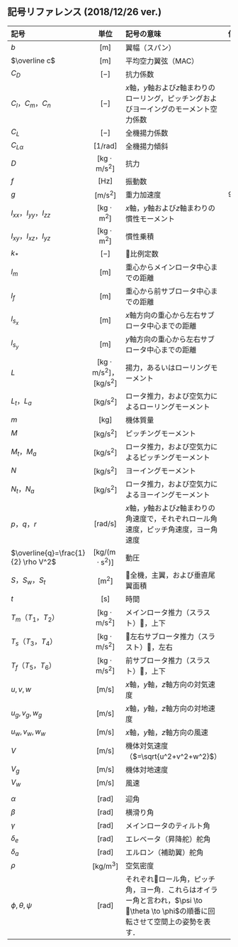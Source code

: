 ## 記号リファレンス (2018/12/26 ver.)
記号 | 単位 | 記号の意味 | 値 | 変数名
:-- | :--: | :-- | :-- | :--
$b$ | $\mathrm{[m]}$ | 翼幅（スパン） |  |
$\overline c$ | $\mathrm{[m]}$ | 平均空力翼弦（MAC） | | MAC|
$C_D$ | $\mathrm{[-]}$ | 抗力係数 | |CD|
$C_l，C_m，C_n$ | $\mathrm{[-]}$ | $x$軸，$y$軸および$z$軸まわりのローリング，ピッチングおよびヨーイングのモーメント空力係数 |
$C_L$ | $\mathrm{[-]}$ | 全機揚力係数 | | CL |
$C_{L\alpha}$ | $\mathrm{[1/rad]}$ | 全機揚力傾斜 | | CL_alpha |
$D$ | $\mathrm{[kg\cdot m/s^2]}$ | 抗力 | | D |
$f$ | $\mathrm{[Hz]}$ | 振動数|
$g$ | $\mathrm{[m/s^2]}$ | 重力加速度 | 9.8 | GRA |
$I_{xx}，I_{yy}，I_{zz}$ | $\mathrm{[kg\cdot m^2]}$ | $x$軸，$y$軸および$z$軸まわりの慣性モーメント | | I_XX |
$I_{xy}，I_{xz}，I_{yz}$ | $\mathrm{[kg\cdot m^2]}$ | 慣性乗積 |
$k_*$ | $\mathrm{[-]}$| 比例定数 | |
$l_m$ | $\mathrm{[m]}$ | 重心からメインロータ中心までの距離 | | |
$l_f$ | $\mathrm{[m]}$ | 重心から前サブロータ中心までの距離 | | |
$l_{s_x}$ | $\mathrm{[m]}$ | $x$軸方向の重心から左右サブロータ中心までの距離 | | |
$l_{s_y}$ | $\mathrm{[m]}$ | $y$軸方向の重心から左右サブロータ中心までの距離 | | |
$L$ | $\mathrm{[kg\cdot m/s^2]，[kg/s^2]}$ | 揚力，あるいはローリングモーメント |  | |
$L_t，L_a$|$\mathrm{[kg/s^2]}$ | ロータ推力，および空気力によるローリングモーメント | ||
$m$ | $\mathrm{[kg]}$ | 機体質量 | | MASS |
$M$ | $\mathrm{[kg/s^2]}$ | ピッチングモーメント | | |
$M_t，M_a$ | $\mathrm{[kg/s^2]}$ | ロータ推力，および空気力によるピッチングモーメント | | |
$N$ | $\mathrm{[kg/s^2]}$ | ヨーイングモーメント | | |
$N_t，N_a$ | $\mathrm{[kg/s^2]}$ | ロータ推力，および空気力によるヨーイングモーメント | | |
$p，q，r$ | $\mathrm{[rad/s]}$ | $x$軸，$y$軸および$z$軸まわりの角速度で，それぞれロール角速度，ピッチ角速度，ヨー角速度 | | |
$\overline{q}=\frac{1}{2} \rho V^2$ | $\mathrm{[kg/(m\cdot s^2)]}$ | 動圧 | |
$S，S_w，S_t$ | $\mathrm{[m^2]}$ | 全機，主翼，および垂直尾翼面積 | | |
$t$ | $\mathrm{[s]}$ | 時間 | | | |
$T_m（T_1，T_2）$ | $\mathrm{[kg\cdot m/s^2]}$ | メインロータ推力（スラスト），上下 | | | |
$T_s（T_3，T_4）$ | $\mathrm{[kg\cdot m/s^2]}$ | 左右サブロータ推力（スラスト），左右 | | | |
$T_f（T_5，T_6）$ | $\mathrm{[kg\cdot m/s^2]}$ | 前サブロータ推力（スラスト），上下 | | | |
$u,v,w$ | $\mathrm{[m/s]}$ | $x$軸，$y$軸，$z$軸方向の対気速度 | | |
$u_g,v_g,w_g$ | $\mathrm{[m/s]}$ | $x$軸，$y$軸，$z$軸方向の対地速度 | | |
$u_w,v_w,w_w$ | $\mathrm{[m/s]}$ | $x$軸，$y$軸，$z$軸方向の風速| | |
$V$ | $\mathrm{[m/s]}$ | 機体対気速度（$=\sqrt{u^2+v^2+w^2}$） |  |
$V_g$ | $\mathrm{[m/s]}$ | 機体対地速度 | |
$V_w$ | $\mathrm{[m/s]}$ | 風速 | | |
 | | | |
$\alpha$ | $\mathrm{[rad]}$ | 迎角 | |alpha
$\beta$ | $\mathrm{[rad]}$ | 横滑り角 | |beta
$\gamma$ | $\mathrm{[rad]}$ | メインロータのティルト角 | |gamma
$\delta_e$ | $\mathrm{[rad]}$ | エレベータ（昇降舵）舵角 | | elevator
$\delta_a$ | $\mathrm{[rad]}$ | エルロン（補助翼）舵角 | | aileron
$\rho$ | $\mathrm{[kg/m^3]}$ | 空気密度 | | RHO
$\phi,\theta,\psi$ | $\mathrm{[rad]}$ | それぞれロール角，ピッチ角，ヨー角．これらはオイラー角と言われ，$\psi \to \theta \to \phi$の順番に回転させて空間上の姿勢を表す． | |phi,theta,psi


<!-- $C_x，C_y，C_z$ |[-]| $x$軸，$y$軸，$z$軸方向の力の空力係数 |  -->
